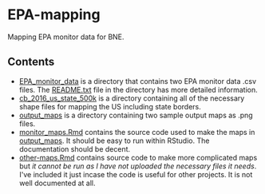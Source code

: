 # EPA-mapping

Mapping EPA monitor data for BNE.

## Contents

* [EPA\_monitor\_data](EPA_monitor_data) is a directory that contains two EPA monitor data .csv files. The [README.txt](EPA_monitor_data/README.txt) file in the directory has more detailed information. 
* [cb\_2016\_us\_state\_500k](cb_2016_us_state_500k) is a directory containing all of the necessary shape files for mapping the US including state borders.
* [output\_maps](output_maps) is a directory containing two sample output maps as .png files. 
* [monitor\_maps.Rmd](monitor_maps.Rmd) contains the source code used to make the maps in [output\_maps](output_maps). It should be easy to run within RStudio. The documentation should be decent.
* [other-maps.Rmd](other-maps.Rmd) contains source code to make more complicated maps but *it cannot be run as I have not uploaded the necessary files it needs*. I've included it just incase the code is useful for other projects. It is not well documented at all.  
